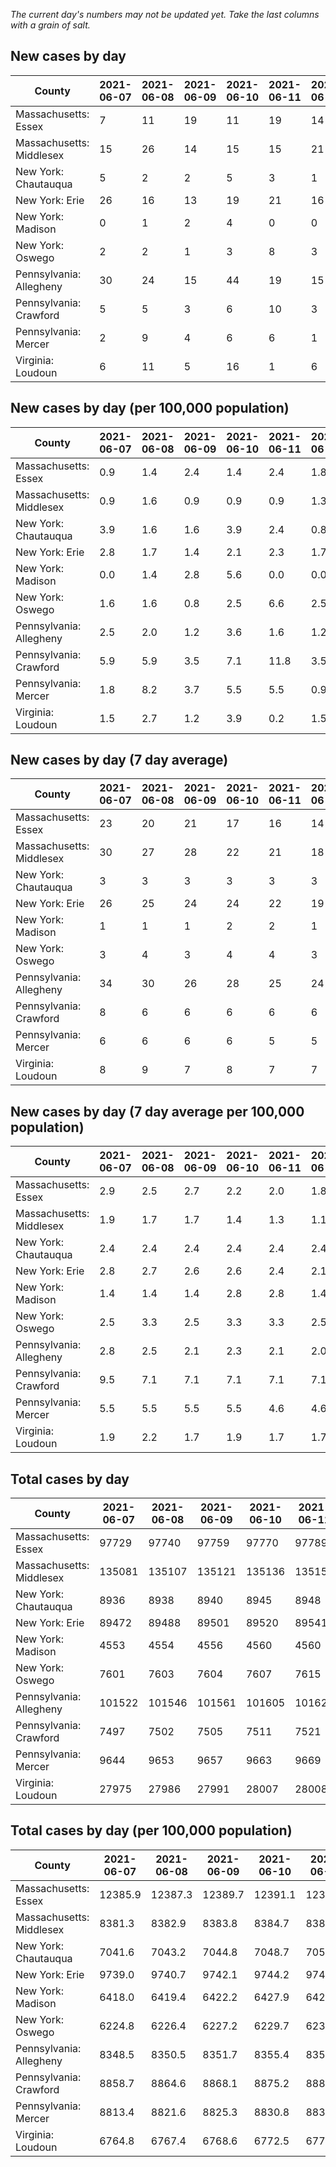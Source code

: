 _The current day's numbers may not be updated yet. Take the last columns with a grain of salt._
## New cases by day

| County | 2021-06-07 | 2021-06-08 | 2021-06-09 | 2021-06-10 | 2021-06-11 | 2021-06-12 | 2021-06-13 |
| --- | --- | --- | --- | --- | --- | --- | --- |
| Massachusetts: Essex | 7 | 11 | 19 | 11 | 19 | 14 |  |
| Massachusetts: Middlesex | 15 | 26 | 14 | 15 | 15 | 21 |  |
| New York: Chautauqua | 5 | 2 | 2 | 5 | 3 | 1 |  |
| New York: Erie | 26 | 16 | 13 | 19 | 21 | 16 |  |
| New York: Madison | 0 | 1 | 2 | 4 | 0 | 0 |  |
| New York: Oswego | 2 | 2 | 1 | 3 | 8 | 3 |  |
| Pennsylvania: Allegheny | 30 | 24 | 15 | 44 | 19 | 15 |  |
| Pennsylvania: Crawford | 5 | 5 | 3 | 6 | 10 | 3 |  |
| Pennsylvania: Mercer | 2 | 9 | 4 | 6 | 6 | 1 |  |
| Virginia: Loudoun | 6 | 11 | 5 | 16 | 1 | 6 |  |

## New cases by day (per 100,000 population)

| County | 2021-06-07 | 2021-06-08 | 2021-06-09 | 2021-06-10 | 2021-06-11 | 2021-06-12 | 2021-06-13 |
| --- | --- | --- | --- | --- | --- | --- | --- |
| Massachusetts: Essex | 0.9 | 1.4 | 2.4 | 1.4 | 2.4 | 1.8 |  |
| Massachusetts: Middlesex | 0.9 | 1.6 | 0.9 | 0.9 | 0.9 | 1.3 |  |
| New York: Chautauqua | 3.9 | 1.6 | 1.6 | 3.9 | 2.4 | 0.8 |  |
| New York: Erie | 2.8 | 1.7 | 1.4 | 2.1 | 2.3 | 1.7 |  |
| New York: Madison | 0.0 | 1.4 | 2.8 | 5.6 | 0.0 | 0.0 |  |
| New York: Oswego | 1.6 | 1.6 | 0.8 | 2.5 | 6.6 | 2.5 |  |
| Pennsylvania: Allegheny | 2.5 | 2.0 | 1.2 | 3.6 | 1.6 | 1.2 |  |
| Pennsylvania: Crawford | 5.9 | 5.9 | 3.5 | 7.1 | 11.8 | 3.5 |  |
| Pennsylvania: Mercer | 1.8 | 8.2 | 3.7 | 5.5 | 5.5 | 0.9 |  |
| Virginia: Loudoun | 1.5 | 2.7 | 1.2 | 3.9 | 0.2 | 1.5 |  |

## New cases by day (7 day average)

| County | 2021-06-07 | 2021-06-08 | 2021-06-09 | 2021-06-10 | 2021-06-11 | 2021-06-12 | 2021-06-13 |
| --- | --- | --- | --- | --- | --- | --- | --- |
| Massachusetts: Essex | 23 | 20 | 21 | 17 | 16 | 14 |  |
| Massachusetts: Middlesex | 30 | 27 | 28 | 22 | 21 | 18 |  |
| New York: Chautauqua | 3 | 3 | 3 | 3 | 3 | 3 |  |
| New York: Erie | 26 | 25 | 24 | 24 | 22 | 19 |  |
| New York: Madison | 1 | 1 | 1 | 2 | 2 | 1 |  |
| New York: Oswego | 3 | 4 | 3 | 4 | 4 | 3 |  |
| Pennsylvania: Allegheny | 34 | 30 | 26 | 28 | 25 | 24 |  |
| Pennsylvania: Crawford | 8 | 6 | 6 | 6 | 6 | 6 |  |
| Pennsylvania: Mercer | 6 | 6 | 6 | 6 | 5 | 5 |  |
| Virginia: Loudoun | 8 | 9 | 7 | 8 | 7 | 7 |  |

## New cases by day (7 day average per 100,000 population)

| County | 2021-06-07 | 2021-06-08 | 2021-06-09 | 2021-06-10 | 2021-06-11 | 2021-06-12 | 2021-06-13 |
| --- | --- | --- | --- | --- | --- | --- | --- |
| Massachusetts: Essex | 2.9 | 2.5 | 2.7 | 2.2 | 2.0 | 1.8 |  |
| Massachusetts: Middlesex | 1.9 | 1.7 | 1.7 | 1.4 | 1.3 | 1.1 |  |
| New York: Chautauqua | 2.4 | 2.4 | 2.4 | 2.4 | 2.4 | 2.4 |  |
| New York: Erie | 2.8 | 2.7 | 2.6 | 2.6 | 2.4 | 2.1 |  |
| New York: Madison | 1.4 | 1.4 | 1.4 | 2.8 | 2.8 | 1.4 |  |
| New York: Oswego | 2.5 | 3.3 | 2.5 | 3.3 | 3.3 | 2.5 |  |
| Pennsylvania: Allegheny | 2.8 | 2.5 | 2.1 | 2.3 | 2.1 | 2.0 |  |
| Pennsylvania: Crawford | 9.5 | 7.1 | 7.1 | 7.1 | 7.1 | 7.1 |  |
| Pennsylvania: Mercer | 5.5 | 5.5 | 5.5 | 5.5 | 4.6 | 4.6 |  |
| Virginia: Loudoun | 1.9 | 2.2 | 1.7 | 1.9 | 1.7 | 1.7 |  |

## Total cases by day

| County | 2021-06-07 | 2021-06-08 | 2021-06-09 | 2021-06-10 | 2021-06-11 | 2021-06-12 | 2021-06-13 |
| --- | --- | --- | --- | --- | --- | --- | --- |
| Massachusetts: Essex | 97729 | 97740 | 97759 | 97770 | 97789 | 97803 |  |
| Massachusetts: Middlesex | 135081 | 135107 | 135121 | 135136 | 135151 | 135172 |  |
| New York: Chautauqua | 8936 | 8938 | 8940 | 8945 | 8948 | 8949 |  |
| New York: Erie | 89472 | 89488 | 89501 | 89520 | 89541 | 89557 |  |
| New York: Madison | 4553 | 4554 | 4556 | 4560 | 4560 | 4560 |  |
| New York: Oswego | 7601 | 7603 | 7604 | 7607 | 7615 | 7618 |  |
| Pennsylvania: Allegheny | 101522 | 101546 | 101561 | 101605 | 101624 | 101639 |  |
| Pennsylvania: Crawford | 7497 | 7502 | 7505 | 7511 | 7521 | 7524 |  |
| Pennsylvania: Mercer | 9644 | 9653 | 9657 | 9663 | 9669 | 9670 |  |
| Virginia: Loudoun | 27975 | 27986 | 27991 | 28007 | 28008 | 28014 |  |

## Total cases by day (per 100,000 population)

| County | 2021-06-07 | 2021-06-08 | 2021-06-09 | 2021-06-10 | 2021-06-11 | 2021-06-12 | 2021-06-13 |
| --- | --- | --- | --- | --- | --- | --- | --- |
| Massachusetts: Essex | 12385.9 | 12387.3 | 12389.7 | 12391.1 | 12393.5 | 12395.3 |  |
| Massachusetts: Middlesex | 8381.3 | 8382.9 | 8383.8 | 8384.7 | 8385.6 | 8386.9 |  |
| New York: Chautauqua | 7041.6 | 7043.2 | 7044.8 | 7048.7 | 7051.1 | 7051.8 |  |
| New York: Erie | 9739.0 | 9740.7 | 9742.1 | 9744.2 | 9746.5 | 9748.2 |  |
| New York: Madison | 6418.0 | 6419.4 | 6422.2 | 6427.9 | 6427.9 | 6427.9 |  |
| New York: Oswego | 6224.8 | 6226.4 | 6227.2 | 6229.7 | 6236.2 | 6238.7 |  |
| Pennsylvania: Allegheny | 8348.5 | 8350.5 | 8351.7 | 8355.4 | 8356.9 | 8358.2 |  |
| Pennsylvania: Crawford | 8858.7 | 8864.6 | 8868.1 | 8875.2 | 8887.0 | 8890.6 |  |
| Pennsylvania: Mercer | 8813.4 | 8821.6 | 8825.3 | 8830.8 | 8836.3 | 8837.2 |  |
| Virginia: Loudoun | 6764.8 | 6767.4 | 6768.6 | 6772.5 | 6772.8 | 6774.2 |  |
